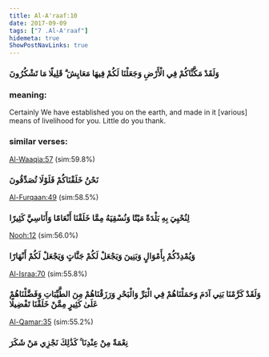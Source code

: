 ```yaml
---
title: Al-A'raaf:10
date: 2017-09-09
tags: ["7 .Al-A'raaf"]
hidemeta: true 
ShowPostNavLinks: true 
---
```

### وَلَقَدْ مَكَّنَّاكُمْ فِي الْأَرْضِ وَجَعَلْنَا لَكُمْ فِيهَا مَعَايِشَ ۗ قَلِيلًا مَا تَشْكُرُونَ
### meaning: 
Certainly We have established you on the earth, and made in it [various] means of livelihood for you. Little do you thank.
### similar verses: 

[Al-Waaqia:57](/56/57) (sim:59.8%)

### نَحْنُ خَلَقْنَاكُمْ فَلَوْلَا تُصَدِّقُونَ

[Al-Furqaan:49](/25/49) (sim:58.5%)

### لِنُحْيِيَ بِهِ بَلْدَةً مَيْتًا وَنُسْقِيَهُ مِمَّا خَلَقْنَا أَنْعَامًا وَأَنَاسِيَّ كَثِيرًا

[Nooh:12](/71/12) (sim:56.0%)

### وَيُمْدِدْكُمْ بِأَمْوَالٍ وَبَنِينَ وَيَجْعَلْ لَكُمْ جَنَّاتٍ وَيَجْعَلْ لَكُمْ أَنْهَارًا

[Al-Israa:70](/17/70) (sim:55.8%)

### وَلَقَدْ كَرَّمْنَا بَنِي آدَمَ وَحَمَلْنَاهُمْ فِي الْبَرِّ وَالْبَحْرِ وَرَزَقْنَاهُمْ مِنَ الطَّيِّبَاتِ وَفَضَّلْنَاهُمْ عَلَىٰ كَثِيرٍ مِمَّنْ خَلَقْنَا تَفْضِيلًا

[Al-Qamar:35](/54/35) (sim:55.2%)

### نِعْمَةً مِنْ عِنْدِنَا ۚ كَذَٰلِكَ نَجْزِي مَنْ شَكَرَ
